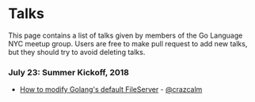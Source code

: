 # Talks
This page contains a list of talks given by members of the Go Language NYC meetup group. Users are free to make pull request to add new talks, but they should try to avoid deleting talks.

### July 23: Summer Kickoff, 2018
* [How to modify Golang's default FileServer](serve-it.pdf) - [@crazcalm]



[@crazcalm]: https://github.com/crazcalm


